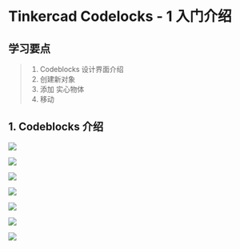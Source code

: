 # Tinkercad Codelocks - 1 入门介绍

## 学习要点

> 1. Codeblocks 设计界面介绍  
> 2. 创建新对象
> 3. 添加 实心物体  
> 4. 移动

## 1. Codeblocks 介绍

![](images/A01-1.png)

![](images/A01-2.png)

![](images/A01-3.png)

![](images/A01-4.png)

![](images/A01-5.png)

![](images/A01-6.png)

![](images/A01-gif.gif)
